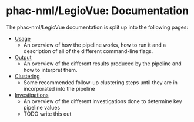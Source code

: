 # phac-nml/LegioVue: Documentation

The phac-nml/LegioVue documentation is split up into the following pages:

- [Usage](./usage.md)
    - An overview of how the pipeline works, how to run it and a description of all of the different command-line flags.
- [Output](./output.md)
    - An overview of the different results produced by the pipeline and how to interpret them.
- [Clustering](./clustering.md)
    - Some recommended follow-up clustering steps until they are in incorporated into the pipeline
- [Investigations](./investigations.md)
    - An overview of the different investigations done to determine key pipeline values
    - TODO write this out
